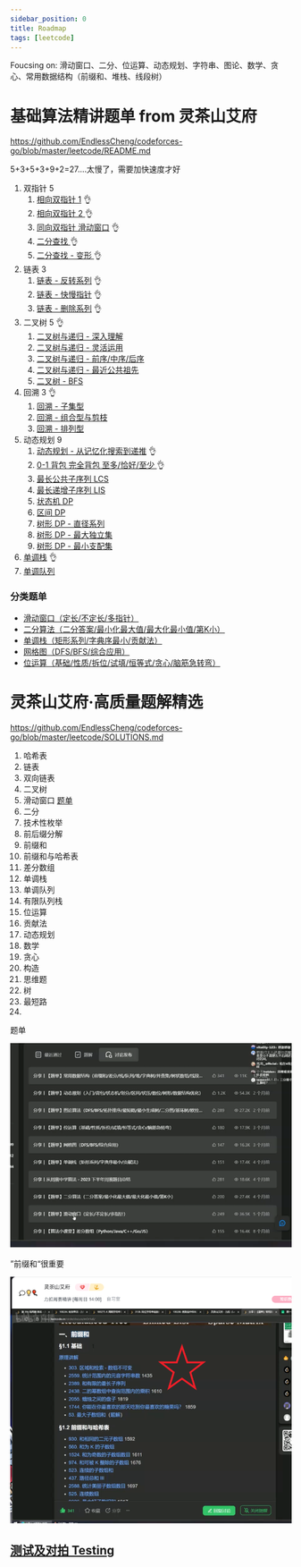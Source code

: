 ```yaml
---
sidebar_position: 0
title: Roadmap
tags: [leetcode]
---
```


Foucsing on: 滑动窗口、二分、位运算、动态规划、字符串、图论、数学、贪心、常用数据结构（前缀和、堆栈、线段树）

# 基础算法精讲题单 from 灵茶山艾府

https://github.com/EndlessCheng/codeforces-go/blob/master/leetcode/README.md

5+3+5+3+9+2=27....太慢了，需要加快速度才好

1. 双指针 5
   1. [相向双指针 1](https://www.bilibili.com/video/BV1bP411c7oJ/)  👌
   2. [相向双指针 2 ](https://www.bilibili.com/video/BV1Qg411q7ia/)  👌
   3. [同向双指针 滑动窗口](https://www.bilibili.com/video/BV1hd4y1r7Gq/) 👌
   4. [二分查找 ](https://www.bilibili.com/video/BV1AP41137w7/)👌
   5. [二分查找 - 变形 ](https://www.bilibili.com/video/BV1QK411d76w/)👌
2. 链表 3
   1. [链表 - 反转系列](https://www.bilibili.com/video/BV1sd4y1x7KN/) 👌
   2. [链表 - 快慢指针](https://www.bilibili.com/video/BV1KG4y1G7cu/) 👌
   3. [链表 - 删除系列](https://www.bilibili.com/video/BV1VP4y1Q71e/) 👌
3. 二叉树 5 👌
   1. [二叉树与递归 - 深入理解](https://www.bilibili.com/video/BV1UD4y1Y769/)
   2. [二叉树与递归 - 灵活运用](https://www.bilibili.com/video/BV18M411z7bb/)
   3. [二叉树与递归 - 前序/中序/后序](https://www.bilibili.com/video/BV14G411P7C1/)
   4. [二叉树与递归 - 最近公共祖先](https://www.bilibili.com/video/BV1W44y1Z7AR/)
   5. [二叉树 - BFS](https://www.bilibili.com/video/BV1hG4y1277i/)
4. 回溯 3 👌
   1. [回溯 - 子集型](https://www.bilibili.com/video/BV1mG4y1A7Gu/)
   2. [回溯 - 组合型与剪枝](https://www.bilibili.com/video/BV1xG4y1F7nC/)
   3. [回溯 - 排列型](https://www.bilibili.com/video/BV1mY411D7f6/)
5. 动态规划 9
   1. [动态规划 - 从记忆化搜索到递推](https://www.bilibili.com/video/BV1Xj411K7oF/) 👌
   2. [0-1 背包 完全背包 至多/恰好/至少 ](https://www.bilibili.com/video/BV16Y411v7Y6/) 👌
   3. [最长公共子序列 LCS](https://www.bilibili.com/video/BV1TM4y1o7ug/)
   4. [最长递增子序列 LIS](https://www.bilibili.com/video/BV1ub411Q7sB/)
   5. [状态机 DP](https://www.bilibili.com/video/BV1ho4y1W7QK/)
   6. [区间 DP](https://www.bilibili.com/video/BV1Gs4y1E7EU/)
   7. [树形 DP - 直径系列](https://www.bilibili.com/video/BV17o4y187h1/)
   8. [树形 DP - 最大独立集](https://www.bilibili.com/video/BV1vu4y1f7dn/)
   9. [树形 DP - 最小支配集](https://www.bilibili.com/video/BV1oF411U7qL/)
6. [单调栈](https://www.bilibili.com/video/BV1VN411J7S7/) 👌
7. [单调队列](https://www.bilibili.com/video/BV1bM411X72E/)

### 分类题单

- [滑动窗口（定长/不定长/多指针）](https://leetcode.cn/circle/discuss/0viNMK/)
- [二分算法（二分答案/最小化最大值/最大化最小值/第K小）](https://leetcode.cn/circle/discuss/SqopEo/)
- [单调栈（矩形系列/字典序最小/贡献法）](https://leetcode.cn/circle/discuss/9oZFK9/)
- [网格图（DFS/BFS/综合应用）](https://leetcode.cn/circle/discuss/YiXPXW/)
- [位运算（基础/性质/拆位/试填/恒等式/贪心/脑筋急转弯）](https://leetcode.cn/circle/discuss/dHn9Vk/)


# 灵茶山艾府·高质量题解精选

https://github.com/EndlessCheng/codeforces-go/blob/master/leetcode/SOLUTIONS.md

1. 哈希表
2. 链表
3. 双向链表
4. 二叉树
5. 滑动窗口 [题单](https://leetcode.cn/circle/discuss/0viNMK/)
6. 二分
7. 技术性枚举
8. 前后缀分解
9. 前缀和
10. 前缀和与哈希表
11. 差分数组
12. 单调栈
13. 单调队列
14. 有限队列栈
15. 位运算
16. 贡献法
17. 动态规划
18. 数学
19. 贪心
20. 构造
21. 思维题
22. 树
23. 最短路
24. 

题单

![image-20240505220528468](./roadmap.assets/image-20240505220528468.png)

”前缀和“很重要

![image-20240505220501993](./roadmap.assets/image-20240505220501993.png)



## [测试及对拍 Testing](https://github.com/EndlessCheng/codeforces-go?tab=readme-ov-file#%E6%B5%8B%E8%AF%95%E5%8F%8A%E5%AF%B9%E6%8B%8D-testing)


